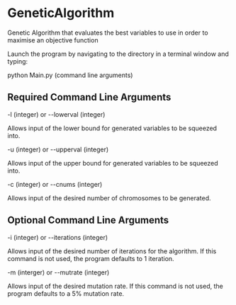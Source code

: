 # GeneticAlgorithm
Genetic Algorithm that evaluates the best variables to use in order to maximise an objective function


Launch the program by navigating to the directory in a terminal window and typing:

python Main.py (command line arguments)


Required Command Line Arguments
-------------------------------

-l (integer) or --lowerval (integer)

Allows input of the lower bound for generated variables to be squeezed into.


-u (integer) or --upperval (integer)

Allows input of the upper bound for generated variables to be squeezed into.


-c (integer) or --cnums (integer)

Allows input of the desired number of chromosomes to be generated.


Optional Command Line Arguments
-------------------------------

-i (integer) or --iterations (integer)

Allows input of the desired number of iterations for the algorithm. If this command is not used, the program defaults to 1 iteration.


-m (interger) or --mutrate (integer)

Allows input of the desired mutation rate. If this command is not used, the program defaults to a 5% mutation rate.
